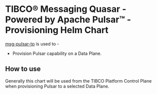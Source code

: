 # TIBCO® Messaging Quasar - Powered by Apache Pulsar™ - Provisioning Helm Chart
[msg-pulsar-tp](../../charts/msg-pulsar-tp) is used to -
* Provision Pulsar capability on a Data Plane.
## How to use
Generally this chart will be used from the TIBCO Platform Control Plane when provisioning Pulsar to a selected Data Plane.
